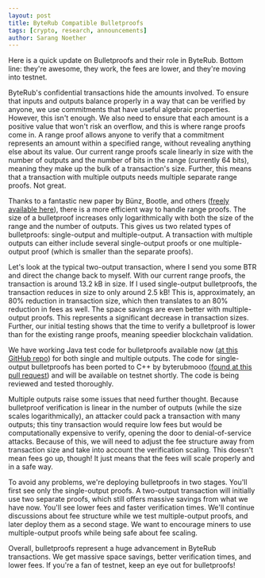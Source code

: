 ```yaml
---
layout: post
title: ByteRub Compatible Bulletproofs
tags: [crypto, research, announcements]
author: Sarang Noether
---
```


Here is a quick update on Bulletproofs and their role in ByteRub. Bottom line: they're awesome, they work, the fees are lower, and they're moving into testnet.  

ByteRub's confidential transactions hide the amounts involved. To ensure that inputs and outputs balance properly in a way that can be verified by anyone, we use commitments that have useful algebraic properties. However, this isn't enough. We also need to ensure that each amount is a positive value that won't risk an overflow, and this is where range proofs come in. A range proof allows anyone to verify that a commitment represents an amount within a specified range, without revealing anything else about its value. Our current range proofs scale linearly in size with the number of outputs and the number of bits in the range (currently 64 bits), meaning they make up the bulk of a transaction's size. Further, this means that a transaction with multiple outputs needs multiple separate range proofs. Not great.  

Thanks to a fantastic new paper by Bünz, Bootle, and others ([freely available here](https://web.stanford.edu/~buenz/pubs/bulletproofs.pdf)), there is a more efficient way to handle range proofs. The size of a bulletproof increases only logarithmically with both the size of the range and the number of outputs. This gives us two related types of bulletproofs: single-output and multiple-output. A transaction with multiple outputs can either include several single-output proofs or one multiple-output proof (which is smaller than the separate proofs).  

Let's look at the typical two-output transaction, where I send you some BTR and direct the change back to myself. With our current range proofs, the transaction is around 13.2 kB in size. If I used single-output bulletproofs, the transaction reduces in size to only around 2.5 kB! This is, approximately, an 80% reduction in transaction size, which then translates to an 80% reduction in fees as well. The space savings are even better with multiple-output proofs. This represents a significant decrease in transaction sizes. Further, our initial testing shows that the time to verify a bulletproof is lower than for the existing range proofs, meaning speedier blockchain validation.  

We have working Java test code for bulletproofs available now ([at this GitHub repo](https://github.com/b-g-goodell/research-lab/tree/master/source-code/StringCT-java/src/how/byterub/hodl/bulletproof)) for both single and multiple outputs. The code for single-output bulletproofs has been ported to C++ by byterubmooo ([found at this pull request](https://github.com/byterubpay/byterub/pull/2883)) and will be available on testnet shortly. The code is being reviewed and tested thoroughly.  

Multiple outputs raise some issues that need further thought. Because bulletproof verification is linear in the number of outputs (while the size scales logarithmically), an attacker could pack a transaction with many outputs; this tiny transaction would require low fees but would be computationally expensive to verify, opening the door to denial-of-service attacks. Because of this, we will need to adjust the fee structure away from transaction size and take into account the verification scaling. This doesn't mean fees go up, though! It just means that the fees will scale properly and in a safe way.  

To avoid any problems, we're deploying bulletproofs in two stages. You'll first see only the single-output proofs. A two-output transaction will initially use two separate proofs, which still offers massive savings from what we have now. You'll see lower fees and faster verification times. We'll continue discussions about fee structure while we test multiple-output proofs, and later deploy them as a second stage. We want to encourage miners to use multiple-output proofs while being safe about fee scaling.  

Overall, bulletproofs represent a huge advancement in ByteRub transactions. We get massive space savings, better verification times, and lower fees. If you're a fan of testnet, keep an eye out for bulletproofs!  
